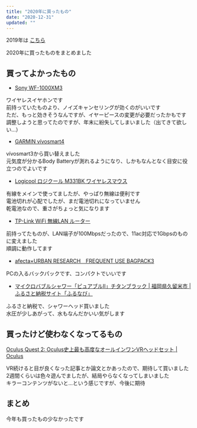 ```yaml
---
title: "2020年に買ったもの"
date: "2020-12-31"
updated: ""
---
```


2019年は [こちら](https://blog.freks.jp/bestbuy-2019)  

2020年に買ったものをまとめました  

## 買ってよかったもの

- [Sony WF\-1000XM3](https://www.sony.jp/headphone/products/WF-1000XM3/)

ワイヤレスイヤホンです  
前持っていたものより、ノイズキャンセリングが効くのがいいです  
ただ、もっと効きそうなんですが、イヤーピースの変更が必要だったかもです  
調整しようと思ってたのですが、年末に紛失してしまいました（出てきて欲しい...）  

- [GARMIN vívosmart4](https://www.amazon.co.jp/gp/product/B07HXH65KF/ref=ppx_yo_dt_b_asin_title_o02_s00?ie=UTF8&psc=1)

vívosmart3から買い替えました  
元気度が分かるBody Batteryが測れるようになり、しかもなんとなく目安に役立つのでよいです

- [Logicool ロジクール M331BK ワイヤレスマウス](https://www.amazon.co.jp/gp/product/B01LXP89YR/ref=ppx_yo_dt_b_asin_title_o02_s00?ie=UTF8&psc=1)

有線をメインで使ってましたが、やっぱり無線は便利です  
電池切れが心配でしたが、まだ電池切れになっていません  
乾電池なので、重さがちょっと気になります

- [TP\-Link WiFi 無線LAN ルーター](https://www.amazon.co.jp/gp/product/B07HMVH73D/ref=ppx_yo_dt_b_asin_title_o00_s00?ie=UTF8&psc=1)

前持ってたものが、LAN端子が100Mbpsだったので、11ac対応で1Gbpsのものに変えました  
順調に動作してます  

- [afecta×URBAN RESEARCH　FREQUENT USE BAGPACK3](https://www.urban-research.jp/product/urban-research/bag/MF-72-UM03/?is=1866110)

PCの入るバックパックです、コンパクトでいいです

- [マイクロバブルシャワー「ピュアブルⅡ」チタンブラック \| 福岡県久留米市 \| ふるさと納税サイト「ふるなび」](https://furunavi.jp/product_detail.aspx?pid=182843)

ふるさと納税で、シャワーヘッド買いました  
水圧が少しあがって、水もなんだかいい気がします  

## 買ったけど使わなくなってるもの

[Oculus Quest 2: Oculus史上最も高度なオールインワンVRヘッドセット \| Oculus](https://www.oculus.com/quest-2/)

VR続けると目が良くなった記事とか論文とかあったので、期待して買いました  
2週間くらいは色々遊んでましたが、結局やらなくなってしまいました  
キラーコンテンツがないと...という感じですが、今後に期待

## まとめ

今年も買ったもの少なかったです  
